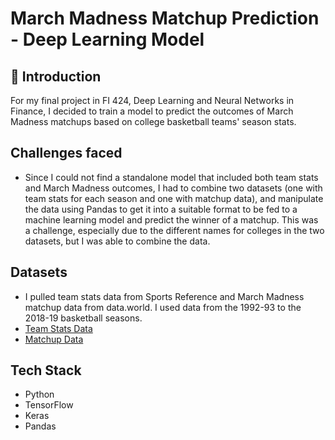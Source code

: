 # March Madness Matchup Prediction - Deep Learning Model

## 🏀 Introduction

For my final project in FI 424, Deep Learning and Neural Networks in Finance, I decided to train a model to predict the outcomes of March Madness matchups based on college basketball teams' season stats. 

## Challenges faced

- Since I could not find a standalone model that included both team stats and March Madness outcomes, I had to combine two datasets (one with team stats for each season and one with matchup data), and manipulate the data using Pandas to get it into a suitable format to be fed to a machine learning model and predict the winner of a matchup. This was a challenge, especially due to the different names for colleges in the two datasets, but I was able to combine the data.

## Datasets

- I pulled team stats data from Sports Reference and March Madness matchup data from data.world. I used data from the 1992-93 to the 2018-19 basketball seasons. 
- [Team Stats Data](https://www.sports-reference.com/cbb/seasons/men/2019-school-stats.html)
- [Matchup Data](https://data.world/michaelaroy/ncaa-tournament-results/workspace/project-summary?agentid=michaelaroy&datasetid=ncaa-tournament-results)

## Tech Stack

- Python
- TensorFlow
- Keras
- Pandas

